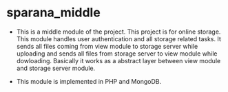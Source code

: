 # sparana_middle

* This is a middle module of the project. This project is for online storage. This module handles user authentication and all storage related tasks. It sends all files coming from view module to storage server while uploading and sends all files from storage server to view module while dowloading. Basically it works as a abstract layer between view module and storage server module.

* This module is implemented in PHP and MongoDB.
